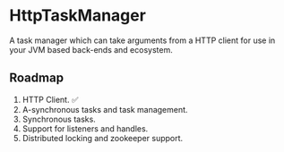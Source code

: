 # HttpTaskManager
A task manager which can take arguments from a HTTP client for use in your JVM based back-ends and ecosystem. 


Roadmap
---

1. HTTP Client. ✅
2. A-synchronous tasks and task management. 
3. Synchronous tasks. 
4. Support for listeners and handles.
5. Distributed locking and zookeeper support.
